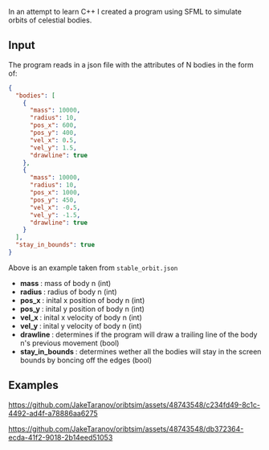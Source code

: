 In an attempt to learn C++ I created a program using SFML to simulate orbits of celestial bodies.

## Input

The program reads in a json file with the attributes of N bodies in the form of:

```json
{
  "bodies": [
    {
      "mass": 10000,
      "radius": 10,
      "pos_x": 600,
      "pos_y": 400,
      "vel_x": 0.5,
      "vel_y": 1.5,
      "drawline": true
    },
    {
      "mass": 10000,
      "radius": 10,
      "pos_x": 1000,
      "pos_y": 450,
      "vel_x": -0.5,
      "vel_y": -1.5,
      "drawline": true
    }
  ],
  "stay_in_bounds": true
}
```
Above is an example taken from ```stable_orbit.json``` 

<ul>
  <li> <strong> mass </strong>: mass of body n (int) </li>
  <li> <strong> radius </strong>: radius of body n (int) </li>
  <li> <strong> pos_x </strong>: inital x position of body n (int) </li>
  <li> <strong> pos_y </strong>: inital y position of body n (int)</li>
  <li> <strong> vel_x </strong>: inital x velocity of body n (int) </li>
  <li> <strong> vel_y </strong>: inital y velocity of body n (int) </li>
  <li> <strong> drawline </strong>: determines if the program will draw a trailing line of the body n's previous movement (bool) </li>
  <li> <strong> stay_in_bounds </strong>: determines wether all the bodies will stay in the screen bounds by boncing off the edges (bool)</li>
</ul>

## Examples
https://github.com/JakeTaranov/oribtsim/assets/48743548/c234fd49-8c1c-4492-ad4f-a78886aa6275



https://github.com/JakeTaranov/oribtsim/assets/48743548/db372364-ecda-41f2-9018-2b14eed51053





